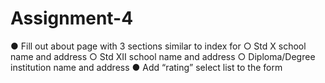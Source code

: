 # Assignment-4

● Fill out about page with 3 sections similar to index for 
○ Std X school name and address 
○ Std XII school name and address 
○ Diploma/Degree institution name and address 
● Add “rating” select list to the form
